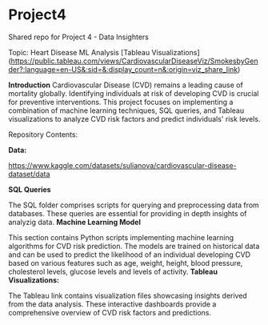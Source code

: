 # Project4
Shared repo for Project 4 - Data Insighters

Topic: Heart Disease ML Analysis 
 [Tableau Visualizations] (https://public.tableau.com/views/CardiovascularDiseaseViz/SmokesbyGender?:language=en-US&:sid=&:display_count=n&:origin=viz_share_link)

**Introduction**
Cardiovascular Disease (CVD) remains a leading cause of mortality globally. Identifying individuals at risk of developing CVD is crucial for preventive interventions. This project focuses on implementing a combination of machine learning techniques, SQL queries, and Tableau visualizations to analyze CVD risk factors and predict individuals' risk levels.

Repository Contents:

**Data:**

https://www.kaggle.com/datasets/sulianova/cardiovascular-disease-dataset/data

**SQL Queries**

The SQL folder comprises scripts for querying and preprocessing data from databases. These queries are essential for providing in depth insights of analyzig data.
**Machine Learning Model**

This section contains Python scripts implementing machine learning algorithms for CVD risk prediction. The models are trained on historical data and can be used to predict the likelihood of an individual developing CVD based on various features such as age, weight, height, blood pressure, cholesterol levels, glucose levels and levels of activity.
**Tableau Visualizations:**

The Tableau link contains visualization files showcasing insights derived from the data analysis. These interactive dashboards provide a comprehensive overview of CVD risk factors and predictions.

